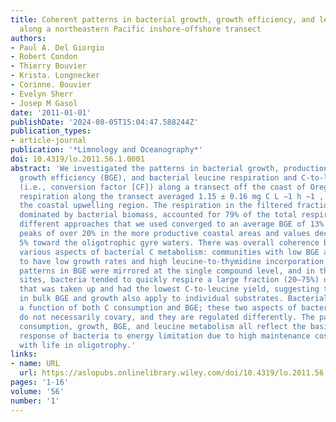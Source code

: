 ```yaml
---
title: Coherent patterns in bacterial growth, growth efficiency, and leucine metabolism
  along a northeastern Pacific inshore‐offshore transect
authors:
- Paul A. Del Giorgio
- Robert Condon
- Thierry Bouvier
- Krista. Longnecker
- Corinne. Bouvier
- Evelyn Sherr
- Josep M Gasol
date: '2011-01-01'
publishDate: '2024-08-05T15:04:47.588244Z'
publication_types:
- article-journal
publication: '*Limnology and Oceanography*'
doi: 10.4319/lo.2011.56.1.0001
abstract: 'We investigated the patterns in bacterial growth, production, respiration,
  growth efficiency (BGE), and bacterial leucine respiration and C‐to‐leucine yield
  (i.e., conversion factor [CF]) along a transect off the coast of Oregon. Plankton
  respiration along the transect averaged 1.15 ± 0.16 mg C L −1 h −1 , peaking in
  the coastal upwelling region. The respiration in the filtered fraction, which was
  dominated by bacterial biomass, accounted for 79% of the total respiration. The
  different approaches that we used converged to an average BGE of 13% ± 1%, with
  peaks of over 20% in the more productive coastal areas and values declining to below
  5% toward the oligotrophic gyre waters. There was overall coherence between the
  various aspects of bacterial C metabolism: communities with low BGE also tended
  to have low growth rates and high leucine‐to‐thymidine incorporation ratios. The
  patterns in BGE were mirrored at the single compound level, and in the most oligotrophic
  sites, bacteria tended to quickly respire a large fraction (20–75%) of the leucine
  that was taken up and had the lowest C‐to‐leucine yield, suggesting that the patterns
  in bulk BGE and growth also apply to individual substrates. Bacterial growth was
  a function of both C consumption and BGE; these two aspects of bacterial C metabolism
  do not necessarily covary, and they are regulated differently. The patterns in C
  consumption, growth, BGE, and leucine metabolism all reflect the basic physiological
  response of bacteria to energy limitation due to high maintenance costs associated
  with life in oligotrophy.'
links:
- name: URL
  url: https://aslopubs.onlinelibrary.wiley.com/doi/10.4319/lo.2011.56.1.0001
pages: '1-16'
volume: '56'
number: '1'
---
```

